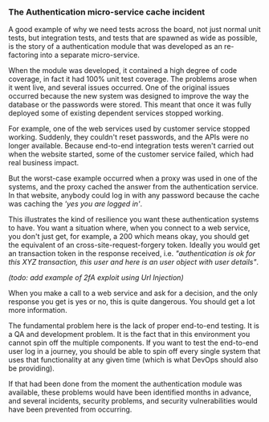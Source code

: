 ### The Authentication micro-service cache incident

A good example of why we need tests across the board, not just normal unit tests, but integration tests, and tests that are spawned as wide as possible, is the story of a authentication module that was developed as an re-factoring into a separate micro-service.

When the module was developed, it contained a high degree of code coverage, in fact it had 100%  unit test coverage. The problems arose when it went live, and several issues occurred. One of the original issues occurred because the new system was designed to improve the way the database or the passwords were stored. This meant that once it was fully deployed some of existing dependent services stopped working.

For example, one of the web services used by customer service stopped working. Suddenly, they couldn't reset passwords, and the APIs were no longer available. Because end-to-end integration tests weren't carried out when the website started, some of the customer service failed, which had real business impact.

But the worst-case example occurred when a proxy was used in one of the systems, and the proxy cached the answer from the authentication service. In that website, anybody could log in with any password because the cache was caching the _'yes you are logged in'_.

This illustrates the kind of resilience you want these authentication systems to have. You want a situation where, when you connect to a web service, you don't just get, for example, a 200 which means okay, you should get the equivalent of an cross-site-request-forgery token. Ideally you would get an transaction token in the response received, i.e. _"authentication is ok for this XYZ transaction, this user and here is an user object with user details"_.

_(todo: add example of 2fA exploit using Url Injection)_

When you make a call to a web service and ask for a decision, and the only response you get is yes or no, this is quite dangerous. You should get a lot more information.

The fundamental problem here is the lack of proper end-to-end testing. It is a QA and development problem. It is the fact that in this environment you cannot spin off the multiple components. If you want to test the end-to-end user log in a journey, you should be able to spin off every single system that uses that functionality at any given time (which is what DevOps should also be providing).

If that had been done from the moment the authentication module was available, these problems would have been identified months in advance, and several incidents, security problems, and security vulnerabilities would have been prevented from occurring.
